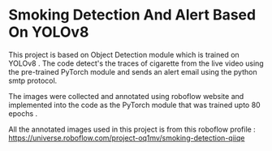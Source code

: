 
# Smoking Detection And Alert Based On YOLOv8

This project is based on Object Detection module which is trained on YOLOv8 . The code detect's the traces of cigarette from the live video using the pre-trained PyTorch module and sends an alert email using the python smtp protocol.

The images were collected and annotated using roboflow website and implemented into the code as the PyTorch module that was trained upto 80 epochs . 

All the annotated images used in this project is from this roboflow profile : https://universe.roboflow.com/project-oq1mv/smoking-detection-qiiqe

